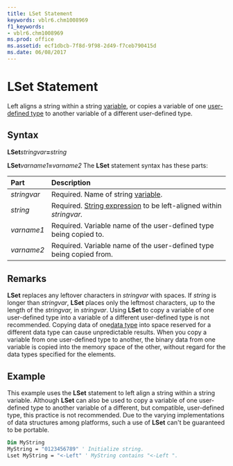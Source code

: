 ```yaml
---
title: LSet Statement
keywords: vblr6.chm1008969
f1_keywords:
- vblr6.chm1008969
ms.prod: office
ms.assetid: ecf1dbcb-7f8d-9f98-2d49-f7ceb790415d
ms.date: 06/08/2017
---
```



# LSet Statement

Left aligns a string within a string [variable](../../Glossary/vbe-glossary.md#variable), or copies a variable of one [user-defined type](../../Glossary/vbe-glossary.md#user-defined-type) to another variable of a different user-defined type.

## Syntax

**LSet**_stringvar_**=**_string_

 **LSet**_varname1_**=**_varname2_
The  **LSet** statement syntax has these parts:


|**Part**|**Description**|
|:-----|:-----|
| _stringvar_|Required. Name of string [variable](../../Glossary/vbe-glossary.md#variable).|
| _string_|Required. [String expression](../../Glossary/vbe-glossary.md#String-expression) to be left-aligned within _stringvar._|
| _varname1_|Required. Variable name of the user-defined type being copied to.|
| _varname2_|Required. Variable name of the user-defined type being copied from.|

## Remarks

**LSet** replaces any leftover characters in _stringvar_ with spaces.
If  _string_ is longer than _stringvar_, **LSet** places only the leftmost characters, up to the length of the _stringvar,_ in _stringvar_.
Using  **LSet** to copy a variable of one user-defined type into a variable of a different user-defined type is not recommended. Copying data of one[data type](../../Glossary/vbe-glossary.md#data-type) into space reserved for a different data type can cause unpredictable results.
When you copy a variable from one user-defined type to another, the binary data from one variable is copied into the memory space of the other, without regard for the data types specified for the elements.

## Example

This example uses the  **LSet** statement to left align a string within a string variable. Although **LSet** can also be used to copy a variable of one user-defined type to another variable of a different, but compatible, user-defined type, this practice is not recommended. Due to the varying implementations of data structures among platforms, such a use of **LSet** can't be guaranteed to be portable.


```vb
Dim MyString 
MyString = "0123456789" ' Initialize string. 
Lset MyString = "<-Left" ' MyString contains "<-Left ". 

```



